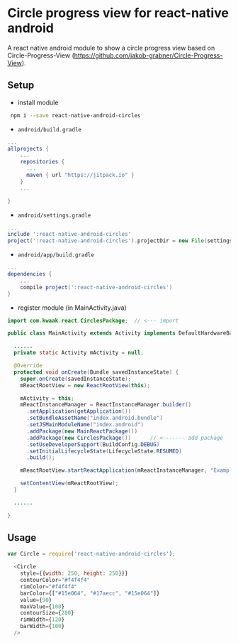 # Circle progress view for react-native android

A react native android module to show a circle progress view based on Circle-Progress-View (https://github.com/jakob-grabner/Circle-Progress-View).

## Setup

* install module

```bash
 npm i --save react-native-android-circles
```

* `android/build.gradle`

```gradle
...
allprojects {
    ...
    repositories {
      ...
      maven { url "https://jitpack.io" }
    }
    ...

}
```

* `android/settings.gradle`

```gradle
...
include ':react-native-android-circles'
project(':react-native-android-circles').projectDir = new File(settingsDir, '../node_modules/react-native-android-circles')
```

* `android/app/build.gradle`

```gradle
...
dependencies {
    ...
    compile project(':react-native-android-circles')
}
```

* register module (in MainActivity.java)

```java
import com.kwaak.react.CirclesPackage;  // <--- import

public class MainActivity extends Activity implements DefaultHardwareBackBtnHandler {

  ......
  private static Activity mActivity = null;

  @Override
  protected void onCreate(Bundle savedInstanceState) {
    super.onCreate(savedInstanceState);
    mReactRootView = new ReactRootView(this);

    mActivity = this;
    mReactInstanceManager = ReactInstanceManager.builder()
      .setApplication(getApplication())
      .setBundleAssetName("index.android.bundle")
      .setJSMainModuleName("index.android")
      .addPackage(new MainReactPackage())
      .addPackage(new CirclesPackage())      // <------- add package
      .setUseDeveloperSupport(BuildConfig.DEBUG)
      .setInitialLifecycleState(LifecycleState.RESUMED)
      .build();

    mReactRootView.startReactApplication(mReactInstanceManager, "ExampleRN", null);

    setContentView(mReactRootView);
  }

  ......

}
```

## Usage

```js
var Circle = require('react-native-android-circles');

  <Circle
    style={{width: 250, height: 250}}}
    сontourColor="#f4f4f4"
    rimColor="#f4f4f4"
    barColor={["#15e064", "#17aecc", "#15e064"]}
    value={90}
    maxValue={100}
    сontourSize={280}
    rimWidth={120}
    barWidth={100}
  />

```

